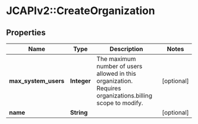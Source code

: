 # JCAPIv2::CreateOrganization

## Properties
Name | Type | Description | Notes
------------ | ------------- | ------------- | -------------
**max_system_users** | **Integer** | The maximum number of users allowed in this organization. Requires organizations.billing scope to modify. | [optional] 
**name** | **String** |  | [optional] 

